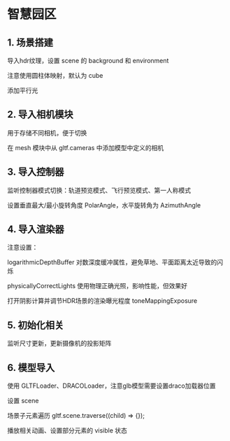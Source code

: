 # 智慧园区

## 1. 场景搭建

导入hdr纹理，设置 scene 的 background 和 environment

注意使用圆柱体映射，默认为 cube

添加平行光

## 2. 导入相机模块

用于存储不同相机，便于切换

在 mesh 模块中从 gltf.cameras 中添加模型中定义的相机

## 3. 导入控制器

监听控制器模式切换：轨道预览模式、飞行预览模式、第一人称模式

设置垂直最大/最小旋转角度 PolarAngle，水平旋转角为 AzimuthAngle

## 4. 导入渲染器

注意设置：

logarithmicDepthBuffer 对数深度缓冲属性，避免草地、平面距离太近导致的闪烁

physicallyCorrectLights 使用物理正确光照，影响性能，但效果好

打开阴影计算并调节HDR场景的渲染曝光程度 toneMappingExposure

## 5. 初始化相关

监听尺寸更新，更新摄像机的投影矩阵

## 6. 模型导入

使用 GLTFLoader、DRACOLoader，注意glb模型需要设置draco加载器位置

设置 scene

场景子元素遍历 gltf.scene.traverse((child) => {});

播放相关动画、设置部分元素的 visible 状态









